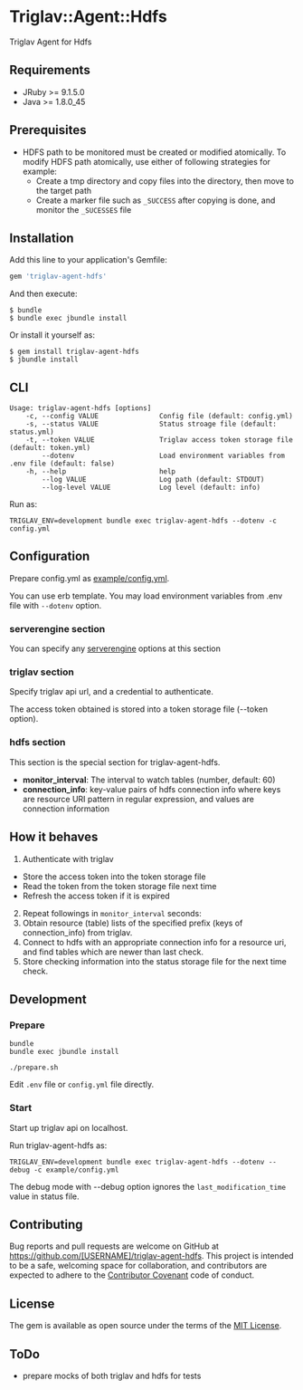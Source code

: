 # Triglav::Agent::Hdfs

Triglav Agent for Hdfs

## Requirements

* JRuby >= 9.1.5.0
* Java >= 1.8.0_45


## Prerequisites

* HDFS path to be monitored must be created or modified atomically. To modify HDFS path atomically, use either of following strategies for example:
  * Create a tmp directory and copy files into the directory, then move to the target path
  * Create a marker file such as `_SUCCESS` after copying is done, and monitor the `_SUCESSES` file

## Installation

Add this line to your application's Gemfile:

```ruby
gem 'triglav-agent-hdfs'
```

And then execute:

    $ bundle
    $ bundle exec jbundle install

Or install it yourself as:

    $ gem install triglav-agent-hdfs
    $ jbundle install

## CLI

```
Usage: triglav-agent-hdfs [options]
    -c, --config VALUE               Config file (default: config.yml)
    -s, --status VALUE               Status stroage file (default: status.yml)
    -t, --token VALUE                Triglav access token storage file (default: token.yml)
        --dotenv                     Load environment variables from .env file (default: false)
    -h, --help                       help
        --log VALUE                  Log path (default: STDOUT)
        --log-level VALUE            Log level (default: info)
```

Run as:

```
TRIGLAV_ENV=development bundle exec triglav-agent-hdfs --dotenv -c config.yml
```

## Configuration

Prepare config.yml as [example/config.yml](./example/config.yml).

You can use erb template. You may load environment variables from .env file with `--dotenv` option.

### serverengine section

You can specify any [serverengine](https://github.com/fluent/serverengine) options at this section

### triglav section

Specify triglav api url, and a credential to authenticate.

The access token obtained is stored into a token storage file (--token option).

### hdfs section

This section is the special section for triglav-agent-hdfs.

* **monitor_interval**: The interval to watch tables (number, default: 60)
* **connection_info**: key-value pairs of hdfs connection info where keys are resource URI pattern in regular expression, and values are connection information

## How it behaves

1. Authenticate with triglav
  * Store the access token into the token storage file
  * Read the token from the token storage file next time
  * Refresh the access token if it is expired
2. Repeat followings in `monitor_interval` seconds:
3. Obtain resource (table) lists of the specified prefix (keys of connection_info) from triglav.
4. Connect to hdfs with an appropriate connection info for a resource uri, and find tables which are newer than last check.
5. Store checking information into the status storage file for the next time check.

## Development

### Prepare

```
bundle
bundle exec jbundle install
```

```
./prepare.sh
```

Edit `.env` file or `config.yml` file directly.

### Start

Start up triglav api on localhost.

Run triglav-agent-hdfs as:

```
TRIGLAV_ENV=development bundle exec triglav-agent-hdfs --dotenv --debug -c example/config.yml
```

The debug mode with --debug option ignores the `last_modification_time` value in status file.

## Contributing

Bug reports and pull requests are welcome on GitHub at https://github.com/[USERNAME]/triglav-agent-hdfs. This project is intended to be a safe, welcoming space for collaboration, and contributors are expected to adhere to the [Contributor Covenant](http://contributor-covenant.org) code of conduct.


## License

The gem is available as open source under the terms of the [MIT License](http://opensource.org/licenses/MIT).

## ToDo

* prepare mocks of both triglav and hdfs for tests
